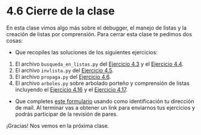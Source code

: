 # 4.6 Cierre de la clase

En esta clase vimos algo más sobre el debugger, el manejo de listas y la creación de listas por comprensión. Para cerrar esta clase te pedimos dos cosas:
* Que recopiles las soluciones de los siguientes ejercicios:
 1. El archivo `busqueda_en_listas.py` del [Ejercicio 4.3](../04_Listas_y_Listas/02_IteradoresLista.md#ejercicio-43-busquedas-de-un-elemento) y el [Ejercicio 4.4](../04_Listas_y_Listas/02_IteradoresLista.md#ejercicio-44-busqueda-de-maximo-y-minimo).
 2. El archivo `invlista.py` del [Ejercicio 4.5](../04_Listas_y_Listas/02_IteradoresLista.md#ejercicio-45-invertir-una-lista).
 3. El archivo `propaga.py` del [Ejercicio 4.6](../04_Listas_y_Listas/02_IteradoresLista.md#ejercicio-46-propagacion).
 4. El archivo `arboles.py` sobre arbolado porteño y comprensión de listas incluyendo el [Ejercicio 4.16](../04_Listas_y_Listas/05_Arboles2_LC.md#ejercicio-416-lista-de-altos-de-jacaranda) y el [Ejercicio 4.17](../04_Listas_y_Listas/05_Arboles2_LC.md#ejercicio-417-lista-de-altos-y-diametros-de-jacaranda).

* Que completes [este formulario](https://docs.google.com/forms/d/1I3B43uVprrHh7ZOFk3d5tO29GOW_lsRM1AMXS2CbNSY) usando como identificación tu dirección de mail.  Al terminar vas a obtener un link para enviarnos tus ejercicios y podrás participar de la revisión de pares.

¡Gracias! Nos vemos en la próxima clase.

